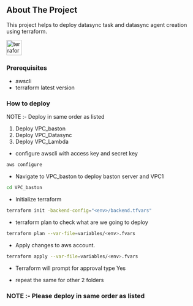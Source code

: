 ## About The Project

This project helps to deploy datasync task and datasync agent creation using terraform.

<div align="left">
  <img src="https://cdn.jsdelivr.net/gh/devicons/devicon/icons/terraform/terraform-original.svg" height="40" alt="terraform logo"  />
</div>

### Prerequisites
- awscli 
- terraform latest version

### How to deploy

NOTE :- Deploy in same order as listed

1. Deploy VPC_baston
2. Deploy VPC_Datasync  
3. Deploy VPC_Lambda
- configure awscli with access key and secret key
```sh
aws configure 
```
- Navigate to VPC_baston to deploy baston server and VPC1
```sh
cd VPC_baston
```
- Initialize terraform 
```sh
terraform init -backend-config="<env>/backend.tfvars"
```
- terraform plan to check what are we going to deploy
```sh
terraform plan --var-file=variables/<env>.fvars
```
- Apply changes to aws account.
```sh
terraform apply --var-file=variables/<env>.fvars
```
- Terraform will prompt for approval type Yes

- repeat the same for other 2 folders 

### NOTE :- Please deploy in same order as listed



